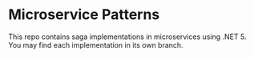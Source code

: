 # Microservice Patterns
This repo contains saga implementations in microservices using .NET 5. You may find each implementation in its own branch.
